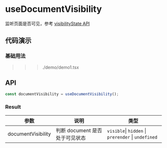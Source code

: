 
# useDocumentVisibility

监听页面是否可见，参考 [visibilityState API](https://developer.mozilla.org/docs/Web/API/Document/visibilityState)

## 代码演示

### 基础用法

>>> ./demo/demo1.tsx

## API

```typescript
const documentVisibility = useDocumentVisibility();
```

### Result

| 参数               | 说明                           | 类型                                               |
| ------------------ | ------------------------------ | -------------------------------------------------- |
| documentVisibility | 判断 document 是否处于可见状态 | `visible`\| `hidden` \| `prerender` \| `undefined` |
